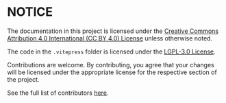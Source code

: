 ﻿# NOTICE

The documentation in this project is licensed under the [Creative Commons Attribution 4.0 International (CC BY 4.0) License](https://github.com/Team-Lodestone/Documentation/tree/main/LICENSE) unless otherwise noted.

The code in the `.vitepress` folder is licensed under the [LGPL-3.0 License](https://github.com/Team-Lodestone/Documentation/tree/main/.vitepress/LICENSE).

Contributions are welcome. By contributing, you agree that your changes will be licensed under the appropriate license for the respective section of the project.

See the full list of contributors [here](https://github.com/Team-Lodestone/Documentation/graphs/contributors).